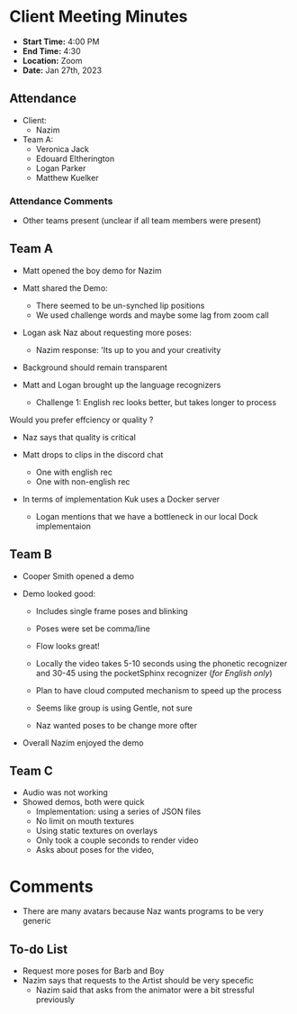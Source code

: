 # Client Meeting Minutes

- **Start Time:** 4:00 PM
- **End Time:** 4:30
- **Location:** Zoom
- **Date:** Jan 27th, 2023

## Attendance

- Client:
  - Nazim
- Team A:
  - Veronica Jack
  - Edouard Eltherington
  - Logan Parker
  - Matthew Kuelker

### Attendance Comments

- Other teams present (unclear if all team members were present)

## Team A

- Matt opened the boy demo for Nazim

- Matt shared the Demo:
  - There seemed to be un-synched lip positions
  - We used challenge words and maybe some lag from zoom call

- Logan ask Naz about requesting more poses:
  - Nazim response: 'Its up to you and your creativity
- Background should remain transparent

- Matt and Logan brought up the language recognizers
  - Challenge 1: English rec looks better, but takes longer to process

Would you prefer effciency or quality ?

- Naz says that quality is critical

- Matt drops to clips in the discord chat

  - One with english rec
  - One with non-english rec

- In terms of implementation Kuk uses a Docker server
  - Logan mentions that we have a bottleneck in our local Dock implementaion

## Team B

- Cooper Smith opened a demo

- Demo looked good:
  - Includes single frame poses and blinking
  - Poses were set be comma/line
  - Flow looks great!
  - Locally the video takes 5-10 seconds using the phonetic recognizer and 30-45 using the pocketSphinx recognizer (*for English only*)

  - Plan to have cloud computed mechanism to speed up the process
  - Seems like group is using Gentle, not sure
  - Naz wanted poses to be change more ofter
- Overall Nazim enjoyed the demo

## Team C

- Audio was not working
- Showed demos, both were quick
  - Implementation: using a series of JSON files
  - No limit on mouth textures 
  - Using static textures on overlays
  - Only took a couple seconds to render video
  - Asks about poses for the video, 

# Comments

- There are many avatars because Naz wants programs to be very generic

## To-do List

- Request more poses for Barb and Boy
- Nazim says that requests to the Artist should be very specefic
  - Nazim said that asks from the animator were a bit stressful previously